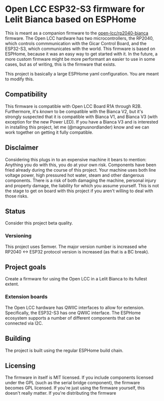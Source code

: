 # Open LCC ESP32-S3 firmware for Lelit Bianca based on ESPHome

This is meant as a companion firmware to the [open-lcc/rp2040-bianca](https://github.com/open-lcc/rp2040-bianca) firmware. The Open LCC hardware has two microcontrollers, the RP2040, which controls commmunication with the Gicar Control Board, and the ESP32-S3, which communicates with the world. This firmware is based on ESPHome, because it was an easy way to get started with it. In the future, a more custom firmware might be more performant an easier to use in some cases, but as of writing, this is the firmware that exists.

This project is basically a large ESPHome yaml configuration. You are meant to modify this. 

## Compatibility

This firmware is compatible with Open LCC Board R1A through R2B. Furthermore, it's *known* to be compatible with the Bianca V2, but it's strongly suspected that it is compatible with Bianca V1, and Bianca V3 (with exception for the
 new Power LED). If you have a Bianca V3 and is interested in installing this project, let me (@magnusnordlander) know and we can work together on getting it fully compatible.

## Disclaimer

Considering this plugs in to an expensive machine it bears to mention: Anything you do with this, you do at your own risk. Components have been fried already during the course of this project. Your machine uses both line voltage power, high pressured hot water, steam and other dangerous components. There is a risk of both damaging the machine, personal injury and property damage, the liability for which you assume yourself. This is not the stage to get on board with this project if you aren't willing to deal with those risks.

## Status

Consider this project beta quality.

### Versioning
This project uses Semver. The major version number is increased whe RP2040 <-> ESP32 protocol version is increased (as that is a BC break).

## Project goals

Create a firmware for using the Open LCC in a Lelit Bianca to its fullest extent.

### Extension boards
The Open LCC hardware has QWIIC interfaces to allow for extension. Specifically, the ESP32-S3 has one QWIIC interface. The ESPHome ecosystem supports a number of different components that can be connected via I2C.

## Building

The project is built using the regular ESPHome build chain. 

## Licensing

The firmware in itself is MIT licensed. If you include components licensed under the GPL (such as the serial bridge component), the firmware becomes GPL licensed. If you're just using the firmware yourself, this doesn't really matter. If you're distributing the firmware 
